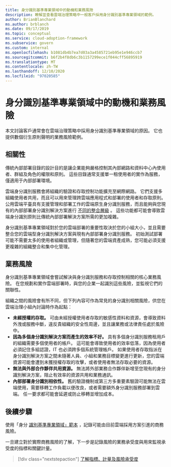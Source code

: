 ```yaml
---
title: 身分識別基準專業領域中的動機和業務風險
description: 瞭解並查看雲端治理策略中一般客戶採用身分識別基準專業領域的範例。
author: BrianBlanchard
ms.author: brblanch
ms.date: 09/17/2019
ms.topic: conceptual
ms.service: cloud-adoption-framework
ms.subservice: govern
ms.custom: internal
ms.openlocfilehash: b1081db4b7ea7d03a3a4585721eb95e1e946ccb7
ms.sourcegitcommit: b6f2b4f8db6c3b1157299ece1f044cff56895919
ms.translationtype: MT
ms.contentlocale: zh-TW
ms.lasthandoff: 12/10/2020
ms.locfileid: "97020585"
---
```

# <a name="motivations-and-business-risks-in-the-identity-baseline-discipline"></a>身分識別基準專業領域中的動機和業務風險

本文討論客戶通常會在雲端治理策略中採用身分識別基準專業領域的原因。 它也提供數個衍生原則聲明的業務風險範例。

## <a name="relevance"></a>相關性

傳統內部部署目錄的設計目的是讓企業能夠嚴格控制其內部網路和資料中心內使用者、群組及角色的權限和原則。 這些目錄通常支援單一租使用者的實作為服務，僅適用于內部部署環境。

雲端身分識別服務會將組織的驗證和存取控制功能擴充至網際網路。 它們支援多組織使用者共用，而且可以用來管理跨雲端應用程式和部署的使用者和存取原則。 公用雲端平臺具有支援管理和部署工作的雲端原生身分識別服務，而且能夠與您現有的內部部署身分識別解決方案進行 [不同的整合層級](../../decision-guides/identity/index.md) 。 這些功能都可能會導致雲端身分識別原則比傳統內部部署解決方案所需的更加複雜。

身分識別基準專業領域對於您的雲端部署的重要性取決於您的小組大小，並且需要整合您的雲端型身分識別解決方案與現有內部部署身分識別服務。 初始測試部署可能不需要太多的使用者組織或管理，但隨著您的雲端資產成熟，您可能必須支援更複雜的組織整合和集中化管理。

## <a name="business-risk"></a>業務風險

身分識別基準專業領域會嘗試解決與身分識別服務和存取控制相關的核心業務風險。 在您規劃和實作雲端部署時，與您的企業一起識別這些風險，並監視它們的關聯性。

組織之間的風險會有所不同，但下列內容可作為常見的身分識別相關風險，供您在雲端治理小組內討論時作為起點：

- **未經授權的存取。** 可由未經授權使用者存取的敏感性資料和資源，會導致資料外洩或服務中斷，違反貴組織的安全性周邊，並且讓業務或法律責任處於風險中。
- **因為多個身分識別解決方案而產生的效率不好。** 具有多個身分識別服務租用戶的組織需要多個使用者的帳戶。 這可能會導致使用者的效率低落，因為使用者必須記住多組認證，IT 也必須跨多個系統管理帳戶。 如果使用者存取指派在身分識別解決方案之間未隨著人員、小組和業務目標變更進行更新，您的雲端資源可能會遭到未獲授權存取的攻擊，或者使用者無法存取必要的資源。
- **無法與外部合作夥伴共用資源。** 無法將外部業務合作夥伴新增至您現有的身分識別解決方案，阻止有效率的資源共用和業務通訊。
- **內部部署身分識別相依性。** 舊的驗證機制或第三方多重要素驗證可能無法在雲端使用，需要移轉工作負載以便改良，或者需要額外身分識別服務部署到雲端。 任一要求都可能會延遲或防止移轉並增加成本。

## <a name="next-steps"></a>後續步驟

使用「身分 [識別基準專業領域」範本](./template.md) ，記錄可能由目前雲端採用方案引進的商務風險。

一旦建立對於實際商務風險的了解，下一步是記錄風險的業務承受度與用來監視承受度的指標和關鍵計量。

> [!div class="nextstepaction"]
> [了解指標、計量及風險承受度](./metrics-tolerance.md)
